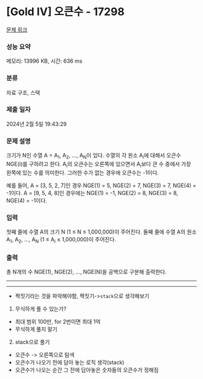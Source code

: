 # [Gold IV] 오큰수 - 17298 

[문제 링크](https://www.acmicpc.net/problem/17298) 

### 성능 요약

메모리: 13996 KB, 시간: 636 ms

### 분류

자료 구조, 스택

### 제출 일자

2024년 2월 5일 19:43:29

### 문제 설명

<p>크기가 N인 수열 A = A<sub>1</sub>, A<sub>2</sub>, ..., A<sub>N</sub>이 있다. 수열의 각 원소 A<sub>i</sub>에 대해서 오큰수 NGE(i)를 구하려고 한다. A<sub>i</sub>의 오큰수는 오른쪽에 있으면서 A<sub>i</sub>보다 큰 수 중에서 가장 왼쪽에 있는 수를 의미한다. 그러한 수가 없는 경우에 오큰수는 -1이다.</p>

<p>예를 들어, A = [3, 5, 2, 7]인 경우 NGE(1) = 5, NGE(2) = 7, NGE(3) = 7, NGE(4) = -1이다. A = [9, 5, 4, 8]인 경우에는 NGE(1) = -1, NGE(2) = 8, NGE(3) = 8, NGE(4) = -1이다.</p>

### 입력 

 <p>첫째 줄에 수열 A의 크기 N (1 ≤ N ≤ 1,000,000)이 주어진다. 둘째 줄에 수열 A의 원소 A<sub>1</sub>, A<sub>2</sub>, ..., A<sub>N</sub> (1 ≤ A<sub>i</sub> ≤ 1,000,000)이 주어진다.</p>

### 출력 

 <p>총 N개의 수 NGE(1), NGE(2), ..., NGE(N)을 공백으로 구분해 출력한다.</p>


 ---
 ---
 - 짝짓기라는 것을 파악해야함, 짝짓기->`stack`으로 생각해보기
1. 무식하게 풀 수 있는가?
  - 최대 범위 100만, for 2번이면 최대 1억
  - 무식하게 풀지 말기
2. stack으로 풀기
  - 오큰수 -> 오른쪽으로 탐색
  - 오큰수가 나오기 전에 담아 놓는 로직 생각(stack)
  - 오큰수가 나오는 순간 그 전에 담아놓은 숫자들의 오큰수가 정해짐
 

